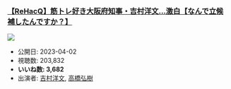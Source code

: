 ### [【ReHacQ】筋トレ好き大阪府知事・吉村洋文…激白【なんで立候補したんですか？】](https://www.youtube.com/watch?v=034PTMH22AE)
[![](https://img.youtube.com/vi/034PTMH22AE/sddefault.jpg)](https://www.youtube.com/watch?v=034PTMH22AE)
-   公開日: 2023-04-02
-   視聴数: 203,832
-   **いいね数: 3,682**
-   出演者: [吉村洋文](/rehacq_fan/people/吉村洋文 "wikilink"), [高橋弘樹](/rehacq_fan/people/高橋弘樹 "wikilink")
